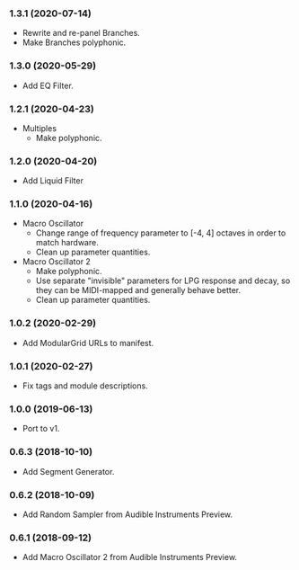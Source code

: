 ### 1.3.1 (2020-07-14)
- Rewrite and re-panel Branches.
- Make Branches polyphonic.

### 1.3.0 (2020-05-29)
- Add EQ Filter.

### 1.2.1 (2020-04-23)
- Multiples
	- Make polyphonic.

### 1.2.0 (2020-04-20)
- Add Liquid Filter

### 1.1.0 (2020-04-16)
- Macro Oscillator
	- Change range of frequency parameter to [-4, 4] octaves in order to match hardware.
	- Clean up parameter quantities.
- Macro Oscillator 2
	- Make polyphonic.
	- Use separate "invisible" parameters for LPG response and decay, so they can be MIDI-mapped and generally behave better.
	- Clean up parameter quantities.

### 1.0.2 (2020-02-29)
- Add ModularGrid URLs to manifest.

### 1.0.1 (2020-02-27)
- Fix tags and module descriptions.

### 1.0.0 (2019-06-13)
- Port to v1.

### 0.6.3 (2018-10-10)
- Add Segment Generator.

### 0.6.2 (2018-10-09)
- Add Random Sampler from Audible Instruments Preview.

### 0.6.1 (2018-09-12)
- Add Macro Oscillator 2 from Audible Instruments Preview.
